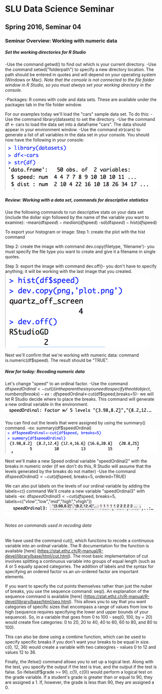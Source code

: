 # SLU Data Science Seminar
## Spring 2016, Seminar 04

### Seminar Overview: Working with numeric data

##### Set the working directories for R Studio
-Use the command getwd() to find out which is your current directory.
-Use the command setwd("folderpath") to specify a new directory location. The path should be entered in quotes and will depend on your operating system (Windows or Mac).
*Note that the console is not connected to the file folder window in R Studio, so you must always set your working directory in the console.*

-Packages: R comes with code and data sets. These are available under the packages tab in the file folder window.

For our examples today we'll load the "cars" sample data set. To do this:
-Use the command library(datasets) to set the directory.
-Use the command df <- cars to load the data set into a dataframe "cars". The data should appear in your environment window.
-Use the command str(cars) to generate a list of all variables in the data set in your console.
You should now have the following in your console:
![screen shot 0](https://github.com/slu-data-science-seminar/spring-2016-seminar-04/blob/master/Screen%20Shot%200.png)

##### Review: Working with a data set, commands for descriptive statistics
Use the following commands to run descriptive stats on your data set (include the dollar sign followed by the name of the variable you want to examine):
-mean(df$speed)
-median(df$speed)
-sd(df$speed)
-hist(df$speed)

To export your histogram or image:
Step 1: create the plot with the hist command

Step 2: create the image with command dev.copy(filetype, 'filename')- you must specify the file type you want to create and give it a filename in single quotes.

Step 3: export the image with command dev.off()- you don't have to specify anything; it will be working with the last image that you created. 
![screen shot 1](https://github.com/slu-data-science-seminar/spring-2016-seminar-04/blob/master/Screen%20Shot%201.png)


Next we'll confirm that we're working with numeric data: command is.numeric(df$speed).
The result should be "TRUE".

##### New for today: Recoding numeric data

Let's change "speed" to an ordinal factor.
-Use the command df$speedOrdinal<-cut() (in the parenthesis you need to specify the old object, number of breaks)
-ex: df$speedOrdinal<-cut(df$speed,breaks=5)- we will let R Studio decide where to place the breaks.
This command will generate a new ordinal variable in the environment. 
![screen shot 2](https://github.com/slu-data-science-seminar/spring-2016-seminar-04/blob/master/Screen%20Shot%202.png)

You can find out the levels that were assigned by using the summary() command.
-ex: summary(df$speedOrdinal) 
![screen shot 3](https://github.com/slu-data-science-seminar/spring-2016-seminar-04/blob/master/Screen%20Shot%203.png)

Next we'll make a new Speed ordinal variable "speedOrdinal2" with the breaks in numeric order (if we don't do this, R Studio will assume that the levels generated by the breaks do not matter) -Use the command df$speedOrdinal2<-cut(df$speed, breaks=5, ordered=TRUE)

We can also put labels on the levels of our ordinal variable by adding the labels=c() command
We'll create a new variable "speedOrdinal3" with labels 
-ex: df$speedOrdinal3<-cut(df$speed, breaks=5, labels=c("vlow","low","mid","high","vhigh")) 
![screen shot 5](https://github.com/slu-data-science-seminar/spring-2016-seminar-04/blob/master/Screen%20Shot%205.png)

###### Notes on commands used in recoding data

We have used the command cut(), which functions to recode a continuous variable into an ordinal variable. The R documentation for the function is available [here]  (https://stat.ethz.ch/R-manual/R-devel/library/base/html/cut.html). 
The most basic implementation of cut involves splitting a continuous variable into groups of equal length (such as 4 or 5 equally spaced categories. The addition of labels and the syntax for specifying an ordered factor vs an un-ordered factor are important elements.

If you want to specify the cut points themselves rather than just the nuber of breaks, you use the sequence command: seq(). An explanation of the sequence command is available [here] (https://stat.ethz.ch/R-manual/R-devel/library/base/html/seq.html). 
This allows you to say that you want categories of specific sizes that encompass a range of values from low to high (sequence requires specifying the lower and upper bounds of your sequence). So, in a variable that goes from 0 to 100 - seq(0, 100, by = 20) would create five categories: 0 to 20, 20 to 40, 40 to 60, 60 to 80, and 80 to 100). 

This can also be done using a combine function, which can be used to specify specific breaks if you don't want your breaks to be equal in size. c(0, 12, 36) would create a variable with two cateogires - values 0 to 12 and values 12 to 36. 

Finally, the ifelse() command allows you to set up a logical test. Along with the test, you specify the output if the test is true, and the output if the test is false. So ifelse(df$grade >= 90, c(1), c(0)) would perform a logical test on the grade variable. If a student's grade is greater than or equal to 90, they are assigned a 1. If, however, the grade is less than 90, they are assigned a 0.










